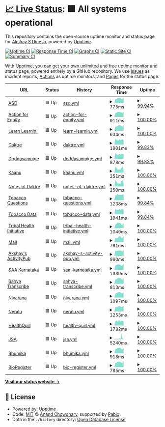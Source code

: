 # [📈 Live Status](https://asdofindia.github.io/services-uptime): <!--live status--> **🟩 All systems operational**

This repository contains the open-source uptime monitor and status page for [Akshay S Dinesh](https://asd.learnlearn.in), powered by [Upptime](https://github.com/upptime/upptime).

[![Uptime CI](https://github.com/asdofindia/services-uptime/workflows/Uptime%20CI/badge.svg)](https://github.com/asdofindia/services-uptime/actions?query=workflow%3A%22Uptime+CI%22)
[![Response Time CI](https://github.com/asdofindia/services-uptime/workflows/Response%20Time%20CI/badge.svg)](https://github.com/asdofindia/services-uptime/actions?query=workflow%3A%22Response+Time+CI%22)
[![Graphs CI](https://github.com/asdofindia/services-uptime/workflows/Graphs%20CI/badge.svg)](https://github.com/asdofindia/services-uptime/actions?query=workflow%3A%22Graphs+CI%22)
[![Static Site CI](https://github.com/asdofindia/services-uptime/workflows/Static%20Site%20CI/badge.svg)](https://github.com/asdofindia/services-uptime/actions?query=workflow%3A%22Static+Site+CI%22)
[![Summary CI](https://github.com/asdofindia/services-uptime/workflows/Summary%20CI/badge.svg)](https://github.com/asdofindia/services-uptime/actions?query=workflow%3A%22Summary+CI%22)

With [Upptime](https://upptime.js.org), you can get your own unlimited and free uptime monitor and status page, powered entirely by a GitHub repository. We use [Issues](https://github.com/asdofindia/services-uptime/issues) as incident reports, [Actions](https://github.com/asdofindia/services-uptime/actions) as uptime monitors, and [Pages](https://asdofindia.github.io/services-uptime) for the status page.

<!--start: status pages-->
<!-- This summary is generated by Upptime (https://github.com/upptime/upptime) -->
<!-- Do not edit this manually, your changes will be overwritten -->
<!-- prettier-ignore -->
| URL | Status | History | Response Time | Uptime |
| --- | ------ | ------- | ------------- | ------ |
| <img alt="" src="https://icons.duckduckgo.com/ip3/asd.learnlearn.in.ico" height="13"> [ASD](https://asd.learnlearn.in) | 🟩 Up | [asd.yml](https://github.com/asdofindia-bot/services-uptime/commits/HEAD/history/asd.yml) | <details><summary><img alt="Response time graph" src="./graphs/asd/response-time-week.png" height="20"> 775ms</summary><br><a href="https://asdofindia-bot.github.io/services-uptime/history/asd"><img alt="Response time 938" src="https://img.shields.io/endpoint?url=https%3A%2F%2Fraw.githubusercontent.com%2Fasdofindia-bot%2Fservices-uptime%2FHEAD%2Fapi%2Fasd%2Fresponse-time.json"></a><br><a href="https://asdofindia-bot.github.io/services-uptime/history/asd"><img alt="24-hour response time 696" src="https://img.shields.io/endpoint?url=https%3A%2F%2Fraw.githubusercontent.com%2Fasdofindia-bot%2Fservices-uptime%2FHEAD%2Fapi%2Fasd%2Fresponse-time-day.json"></a><br><a href="https://asdofindia-bot.github.io/services-uptime/history/asd"><img alt="7-day response time 775" src="https://img.shields.io/endpoint?url=https%3A%2F%2Fraw.githubusercontent.com%2Fasdofindia-bot%2Fservices-uptime%2FHEAD%2Fapi%2Fasd%2Fresponse-time-week.json"></a><br><a href="https://asdofindia-bot.github.io/services-uptime/history/asd"><img alt="30-day response time 783" src="https://img.shields.io/endpoint?url=https%3A%2F%2Fraw.githubusercontent.com%2Fasdofindia-bot%2Fservices-uptime%2FHEAD%2Fapi%2Fasd%2Fresponse-time-month.json"></a><br><a href="https://asdofindia-bot.github.io/services-uptime/history/asd"><img alt="1-year response time 940" src="https://img.shields.io/endpoint?url=https%3A%2F%2Fraw.githubusercontent.com%2Fasdofindia-bot%2Fservices-uptime%2FHEAD%2Fapi%2Fasd%2Fresponse-time-year.json"></a></details> | <details><summary><a href="https://asdofindia-bot.github.io/services-uptime/history/asd">99.94%</a></summary><a href="https://asdofindia-bot.github.io/services-uptime/history/asd"><img alt="All-time uptime 100.00%" src="https://img.shields.io/endpoint?url=https%3A%2F%2Fraw.githubusercontent.com%2Fasdofindia-bot%2Fservices-uptime%2FHEAD%2Fapi%2Fasd%2Fuptime.json"></a><br><a href="https://asdofindia-bot.github.io/services-uptime/history/asd"><img alt="24-hour uptime 100.00%" src="https://img.shields.io/endpoint?url=https%3A%2F%2Fraw.githubusercontent.com%2Fasdofindia-bot%2Fservices-uptime%2FHEAD%2Fapi%2Fasd%2Fuptime-day.json"></a><br><a href="https://asdofindia-bot.github.io/services-uptime/history/asd"><img alt="7-day uptime 99.94%" src="https://img.shields.io/endpoint?url=https%3A%2F%2Fraw.githubusercontent.com%2Fasdofindia-bot%2Fservices-uptime%2FHEAD%2Fapi%2Fasd%2Fuptime-week.json"></a><br><a href="https://asdofindia-bot.github.io/services-uptime/history/asd"><img alt="30-day uptime 99.99%" src="https://img.shields.io/endpoint?url=https%3A%2F%2Fraw.githubusercontent.com%2Fasdofindia-bot%2Fservices-uptime%2FHEAD%2Fapi%2Fasd%2Fuptime-month.json"></a><br><a href="https://asdofindia-bot.github.io/services-uptime/history/asd"><img alt="1-year uptime 100.00%" src="https://img.shields.io/endpoint?url=https%3A%2F%2Fraw.githubusercontent.com%2Fasdofindia-bot%2Fservices-uptime%2FHEAD%2Fapi%2Fasd%2Fuptime-year.json"></a></details>
| <img alt="" src="https://icons.duckduckgo.com/ip3/actionforequity.in.ico" height="13"> [Action for Equity](https://actionforequity.in) | 🟩 Up | [action-for-equity.yml](https://github.com/asdofindia-bot/services-uptime/commits/HEAD/history/action-for-equity.yml) | <details><summary><img alt="Response time graph" src="./graphs/action-for-equity/response-time-week.png" height="20"> 911ms</summary><br><a href="https://asdofindia-bot.github.io/services-uptime/history/action-for-equity"><img alt="Response time 909" src="https://img.shields.io/endpoint?url=https%3A%2F%2Fraw.githubusercontent.com%2Fasdofindia-bot%2Fservices-uptime%2FHEAD%2Fapi%2Faction-for-equity%2Fresponse-time.json"></a><br><a href="https://asdofindia-bot.github.io/services-uptime/history/action-for-equity"><img alt="24-hour response time 799" src="https://img.shields.io/endpoint?url=https%3A%2F%2Fraw.githubusercontent.com%2Fasdofindia-bot%2Fservices-uptime%2FHEAD%2Fapi%2Faction-for-equity%2Fresponse-time-day.json"></a><br><a href="https://asdofindia-bot.github.io/services-uptime/history/action-for-equity"><img alt="7-day response time 911" src="https://img.shields.io/endpoint?url=https%3A%2F%2Fraw.githubusercontent.com%2Fasdofindia-bot%2Fservices-uptime%2FHEAD%2Fapi%2Faction-for-equity%2Fresponse-time-week.json"></a><br><a href="https://asdofindia-bot.github.io/services-uptime/history/action-for-equity"><img alt="30-day response time 909" src="https://img.shields.io/endpoint?url=https%3A%2F%2Fraw.githubusercontent.com%2Fasdofindia-bot%2Fservices-uptime%2FHEAD%2Fapi%2Faction-for-equity%2Fresponse-time-month.json"></a><br><a href="https://asdofindia-bot.github.io/services-uptime/history/action-for-equity"><img alt="1-year response time 909" src="https://img.shields.io/endpoint?url=https%3A%2F%2Fraw.githubusercontent.com%2Fasdofindia-bot%2Fservices-uptime%2FHEAD%2Fapi%2Faction-for-equity%2Fresponse-time-year.json"></a></details> | <details><summary><a href="https://asdofindia-bot.github.io/services-uptime/history/action-for-equity">100.00%</a></summary><a href="https://asdofindia-bot.github.io/services-uptime/history/action-for-equity"><img alt="All-time uptime 100.00%" src="https://img.shields.io/endpoint?url=https%3A%2F%2Fraw.githubusercontent.com%2Fasdofindia-bot%2Fservices-uptime%2FHEAD%2Fapi%2Faction-for-equity%2Fuptime.json"></a><br><a href="https://asdofindia-bot.github.io/services-uptime/history/action-for-equity"><img alt="24-hour uptime 100.00%" src="https://img.shields.io/endpoint?url=https%3A%2F%2Fraw.githubusercontent.com%2Fasdofindia-bot%2Fservices-uptime%2FHEAD%2Fapi%2Faction-for-equity%2Fuptime-day.json"></a><br><a href="https://asdofindia-bot.github.io/services-uptime/history/action-for-equity"><img alt="7-day uptime 100.00%" src="https://img.shields.io/endpoint?url=https%3A%2F%2Fraw.githubusercontent.com%2Fasdofindia-bot%2Fservices-uptime%2FHEAD%2Fapi%2Faction-for-equity%2Fuptime-week.json"></a><br><a href="https://asdofindia-bot.github.io/services-uptime/history/action-for-equity"><img alt="30-day uptime 100.00%" src="https://img.shields.io/endpoint?url=https%3A%2F%2Fraw.githubusercontent.com%2Fasdofindia-bot%2Fservices-uptime%2FHEAD%2Fapi%2Faction-for-equity%2Fuptime-month.json"></a><br><a href="https://asdofindia-bot.github.io/services-uptime/history/action-for-equity"><img alt="1-year uptime 100.00%" src="https://img.shields.io/endpoint?url=https%3A%2F%2Fraw.githubusercontent.com%2Fasdofindia-bot%2Fservices-uptime%2FHEAD%2Fapi%2Faction-for-equity%2Fuptime-year.json"></a></details>
| <img alt="" src="https://icons.duckduckgo.com/ip3/learnlearn.in.ico" height="13"> [Learn Learnin'](https://learnlearn.in) | 🟩 Up | [learn-learnin.yml](https://github.com/asdofindia-bot/services-uptime/commits/HEAD/history/learn-learnin.yml) | <details><summary><img alt="Response time graph" src="./graphs/learn-learnin/response-time-week.png" height="20"> 634ms</summary><br><a href="https://asdofindia-bot.github.io/services-uptime/history/learn-learnin"><img alt="Response time 651" src="https://img.shields.io/endpoint?url=https%3A%2F%2Fraw.githubusercontent.com%2Fasdofindia-bot%2Fservices-uptime%2FHEAD%2Fapi%2Flearn-learnin%2Fresponse-time.json"></a><br><a href="https://asdofindia-bot.github.io/services-uptime/history/learn-learnin"><img alt="24-hour response time 550" src="https://img.shields.io/endpoint?url=https%3A%2F%2Fraw.githubusercontent.com%2Fasdofindia-bot%2Fservices-uptime%2FHEAD%2Fapi%2Flearn-learnin%2Fresponse-time-day.json"></a><br><a href="https://asdofindia-bot.github.io/services-uptime/history/learn-learnin"><img alt="7-day response time 634" src="https://img.shields.io/endpoint?url=https%3A%2F%2Fraw.githubusercontent.com%2Fasdofindia-bot%2Fservices-uptime%2FHEAD%2Fapi%2Flearn-learnin%2Fresponse-time-week.json"></a><br><a href="https://asdofindia-bot.github.io/services-uptime/history/learn-learnin"><img alt="30-day response time 622" src="https://img.shields.io/endpoint?url=https%3A%2F%2Fraw.githubusercontent.com%2Fasdofindia-bot%2Fservices-uptime%2FHEAD%2Fapi%2Flearn-learnin%2Fresponse-time-month.json"></a><br><a href="https://asdofindia-bot.github.io/services-uptime/history/learn-learnin"><img alt="1-year response time 658" src="https://img.shields.io/endpoint?url=https%3A%2F%2Fraw.githubusercontent.com%2Fasdofindia-bot%2Fservices-uptime%2FHEAD%2Fapi%2Flearn-learnin%2Fresponse-time-year.json"></a></details> | <details><summary><a href="https://asdofindia-bot.github.io/services-uptime/history/learn-learnin">100.00%</a></summary><a href="https://asdofindia-bot.github.io/services-uptime/history/learn-learnin"><img alt="All-time uptime 100.00%" src="https://img.shields.io/endpoint?url=https%3A%2F%2Fraw.githubusercontent.com%2Fasdofindia-bot%2Fservices-uptime%2FHEAD%2Fapi%2Flearn-learnin%2Fuptime.json"></a><br><a href="https://asdofindia-bot.github.io/services-uptime/history/learn-learnin"><img alt="24-hour uptime 100.00%" src="https://img.shields.io/endpoint?url=https%3A%2F%2Fraw.githubusercontent.com%2Fasdofindia-bot%2Fservices-uptime%2FHEAD%2Fapi%2Flearn-learnin%2Fuptime-day.json"></a><br><a href="https://asdofindia-bot.github.io/services-uptime/history/learn-learnin"><img alt="7-day uptime 100.00%" src="https://img.shields.io/endpoint?url=https%3A%2F%2Fraw.githubusercontent.com%2Fasdofindia-bot%2Fservices-uptime%2FHEAD%2Fapi%2Flearn-learnin%2Fuptime-week.json"></a><br><a href="https://asdofindia-bot.github.io/services-uptime/history/learn-learnin"><img alt="30-day uptime 100.00%" src="https://img.shields.io/endpoint?url=https%3A%2F%2Fraw.githubusercontent.com%2Fasdofindia-bot%2Fservices-uptime%2FHEAD%2Fapi%2Flearn-learnin%2Fuptime-month.json"></a><br><a href="https://asdofindia-bot.github.io/services-uptime/history/learn-learnin"><img alt="1-year uptime 100.00%" src="https://img.shields.io/endpoint?url=https%3A%2F%2Fraw.githubusercontent.com%2Fasdofindia-bot%2Fservices-uptime%2FHEAD%2Fapi%2Flearn-learnin%2Fuptime-year.json"></a></details>
| <img alt="" src="https://icons.duckduckgo.com/ip3/daktre.com.ico" height="13"> [Daktre](https://daktre.com) | 🟩 Up | [daktre.yml](https://github.com/asdofindia-bot/services-uptime/commits/HEAD/history/daktre.yml) | <details><summary><img alt="Response time graph" src="./graphs/daktre/response-time-week.png" height="20"> 1901ms</summary><br><a href="https://asdofindia-bot.github.io/services-uptime/history/daktre"><img alt="Response time 2043" src="https://img.shields.io/endpoint?url=https%3A%2F%2Fraw.githubusercontent.com%2Fasdofindia-bot%2Fservices-uptime%2FHEAD%2Fapi%2Fdaktre%2Fresponse-time.json"></a><br><a href="https://asdofindia-bot.github.io/services-uptime/history/daktre"><img alt="24-hour response time 2023" src="https://img.shields.io/endpoint?url=https%3A%2F%2Fraw.githubusercontent.com%2Fasdofindia-bot%2Fservices-uptime%2FHEAD%2Fapi%2Fdaktre%2Fresponse-time-day.json"></a><br><a href="https://asdofindia-bot.github.io/services-uptime/history/daktre"><img alt="7-day response time 1901" src="https://img.shields.io/endpoint?url=https%3A%2F%2Fraw.githubusercontent.com%2Fasdofindia-bot%2Fservices-uptime%2FHEAD%2Fapi%2Fdaktre%2Fresponse-time-week.json"></a><br><a href="https://asdofindia-bot.github.io/services-uptime/history/daktre"><img alt="30-day response time 1928" src="https://img.shields.io/endpoint?url=https%3A%2F%2Fraw.githubusercontent.com%2Fasdofindia-bot%2Fservices-uptime%2FHEAD%2Fapi%2Fdaktre%2Fresponse-time-month.json"></a><br><a href="https://asdofindia-bot.github.io/services-uptime/history/daktre"><img alt="1-year response time 1973" src="https://img.shields.io/endpoint?url=https%3A%2F%2Fraw.githubusercontent.com%2Fasdofindia-bot%2Fservices-uptime%2FHEAD%2Fapi%2Fdaktre%2Fresponse-time-year.json"></a></details> | <details><summary><a href="https://asdofindia-bot.github.io/services-uptime/history/daktre">99.83%</a></summary><a href="https://asdofindia-bot.github.io/services-uptime/history/daktre"><img alt="All-time uptime 99.00%" src="https://img.shields.io/endpoint?url=https%3A%2F%2Fraw.githubusercontent.com%2Fasdofindia-bot%2Fservices-uptime%2FHEAD%2Fapi%2Fdaktre%2Fuptime.json"></a><br><a href="https://asdofindia-bot.github.io/services-uptime/history/daktre"><img alt="24-hour uptime 100.00%" src="https://img.shields.io/endpoint?url=https%3A%2F%2Fraw.githubusercontent.com%2Fasdofindia-bot%2Fservices-uptime%2FHEAD%2Fapi%2Fdaktre%2Fuptime-day.json"></a><br><a href="https://asdofindia-bot.github.io/services-uptime/history/daktre"><img alt="7-day uptime 99.83%" src="https://img.shields.io/endpoint?url=https%3A%2F%2Fraw.githubusercontent.com%2Fasdofindia-bot%2Fservices-uptime%2FHEAD%2Fapi%2Fdaktre%2Fuptime-week.json"></a><br><a href="https://asdofindia-bot.github.io/services-uptime/history/daktre"><img alt="30-day uptime 99.96%" src="https://img.shields.io/endpoint?url=https%3A%2F%2Fraw.githubusercontent.com%2Fasdofindia-bot%2Fservices-uptime%2FHEAD%2Fapi%2Fdaktre%2Fuptime-month.json"></a><br><a href="https://asdofindia-bot.github.io/services-uptime/history/daktre"><img alt="1-year uptime 98.46%" src="https://img.shields.io/endpoint?url=https%3A%2F%2Fraw.githubusercontent.com%2Fasdofindia-bot%2Fservices-uptime%2FHEAD%2Fapi%2Fdaktre%2Fuptime-year.json"></a></details>
| <img alt="" src="https://icons.duckduckgo.com/ip3/doddasampige.daktre.com.ico" height="13"> [Doddasampige](https://doddasampige.daktre.com) | 🟩 Up | [doddasampige.yml](https://github.com/asdofindia-bot/services-uptime/commits/HEAD/history/doddasampige.yml) | <details><summary><img alt="Response time graph" src="./graphs/doddasampige/response-time-week.png" height="20"> 878ms</summary><br><a href="https://asdofindia-bot.github.io/services-uptime/history/doddasampige"><img alt="Response time 953" src="https://img.shields.io/endpoint?url=https%3A%2F%2Fraw.githubusercontent.com%2Fasdofindia-bot%2Fservices-uptime%2FHEAD%2Fapi%2Fdoddasampige%2Fresponse-time.json"></a><br><a href="https://asdofindia-bot.github.io/services-uptime/history/doddasampige"><img alt="24-hour response time 953" src="https://img.shields.io/endpoint?url=https%3A%2F%2Fraw.githubusercontent.com%2Fasdofindia-bot%2Fservices-uptime%2FHEAD%2Fapi%2Fdoddasampige%2Fresponse-time-day.json"></a><br><a href="https://asdofindia-bot.github.io/services-uptime/history/doddasampige"><img alt="7-day response time 878" src="https://img.shields.io/endpoint?url=https%3A%2F%2Fraw.githubusercontent.com%2Fasdofindia-bot%2Fservices-uptime%2FHEAD%2Fapi%2Fdoddasampige%2Fresponse-time-week.json"></a><br><a href="https://asdofindia-bot.github.io/services-uptime/history/doddasampige"><img alt="30-day response time 897" src="https://img.shields.io/endpoint?url=https%3A%2F%2Fraw.githubusercontent.com%2Fasdofindia-bot%2Fservices-uptime%2FHEAD%2Fapi%2Fdoddasampige%2Fresponse-time-month.json"></a><br><a href="https://asdofindia-bot.github.io/services-uptime/history/doddasampige"><img alt="1-year response time 959" src="https://img.shields.io/endpoint?url=https%3A%2F%2Fraw.githubusercontent.com%2Fasdofindia-bot%2Fservices-uptime%2FHEAD%2Fapi%2Fdoddasampige%2Fresponse-time-year.json"></a></details> | <details><summary><a href="https://asdofindia-bot.github.io/services-uptime/history/doddasampige">99.83%</a></summary><a href="https://asdofindia-bot.github.io/services-uptime/history/doddasampige"><img alt="All-time uptime 99.09%" src="https://img.shields.io/endpoint?url=https%3A%2F%2Fraw.githubusercontent.com%2Fasdofindia-bot%2Fservices-uptime%2FHEAD%2Fapi%2Fdoddasampige%2Fuptime.json"></a><br><a href="https://asdofindia-bot.github.io/services-uptime/history/doddasampige"><img alt="24-hour uptime 100.00%" src="https://img.shields.io/endpoint?url=https%3A%2F%2Fraw.githubusercontent.com%2Fasdofindia-bot%2Fservices-uptime%2FHEAD%2Fapi%2Fdoddasampige%2Fuptime-day.json"></a><br><a href="https://asdofindia-bot.github.io/services-uptime/history/doddasampige"><img alt="7-day uptime 99.83%" src="https://img.shields.io/endpoint?url=https%3A%2F%2Fraw.githubusercontent.com%2Fasdofindia-bot%2Fservices-uptime%2FHEAD%2Fapi%2Fdoddasampige%2Fuptime-week.json"></a><br><a href="https://asdofindia-bot.github.io/services-uptime/history/doddasampige"><img alt="30-day uptime 99.96%" src="https://img.shields.io/endpoint?url=https%3A%2F%2Fraw.githubusercontent.com%2Fasdofindia-bot%2Fservices-uptime%2FHEAD%2Fapi%2Fdoddasampige%2Fuptime-month.json"></a><br><a href="https://asdofindia-bot.github.io/services-uptime/history/doddasampige"><img alt="1-year uptime 98.58%" src="https://img.shields.io/endpoint?url=https%3A%2F%2Fraw.githubusercontent.com%2Fasdofindia-bot%2Fservices-uptime%2FHEAD%2Fapi%2Fdoddasampige%2Fuptime-year.json"></a></details>
| <img alt="" src="https://icons.duckduckgo.com/ip3/kaanu.daktre.com.ico" height="13"> [Kaanu](https://kaanu.daktre.com) | 🟩 Up | [kaanu.yml](https://github.com/asdofindia-bot/services-uptime/commits/HEAD/history/kaanu.yml) | <details><summary><img alt="Response time graph" src="./graphs/kaanu/response-time-week.png" height="20"> 251ms</summary><br><a href="https://asdofindia-bot.github.io/services-uptime/history/kaanu"><img alt="Response time 1263" src="https://img.shields.io/endpoint?url=https%3A%2F%2Fraw.githubusercontent.com%2Fasdofindia-bot%2Fservices-uptime%2FHEAD%2Fapi%2Fkaanu%2Fresponse-time.json"></a><br><a href="https://asdofindia-bot.github.io/services-uptime/history/kaanu"><img alt="24-hour response time 430" src="https://img.shields.io/endpoint?url=https%3A%2F%2Fraw.githubusercontent.com%2Fasdofindia-bot%2Fservices-uptime%2FHEAD%2Fapi%2Fkaanu%2Fresponse-time-day.json"></a><br><a href="https://asdofindia-bot.github.io/services-uptime/history/kaanu"><img alt="7-day response time 251" src="https://img.shields.io/endpoint?url=https%3A%2F%2Fraw.githubusercontent.com%2Fasdofindia-bot%2Fservices-uptime%2FHEAD%2Fapi%2Fkaanu%2Fresponse-time-week.json"></a><br><a href="https://asdofindia-bot.github.io/services-uptime/history/kaanu"><img alt="30-day response time 300" src="https://img.shields.io/endpoint?url=https%3A%2F%2Fraw.githubusercontent.com%2Fasdofindia-bot%2Fservices-uptime%2FHEAD%2Fapi%2Fkaanu%2Fresponse-time-month.json"></a><br><a href="https://asdofindia-bot.github.io/services-uptime/history/kaanu"><img alt="1-year response time 1051" src="https://img.shields.io/endpoint?url=https%3A%2F%2Fraw.githubusercontent.com%2Fasdofindia-bot%2Fservices-uptime%2FHEAD%2Fapi%2Fkaanu%2Fresponse-time-year.json"></a></details> | <details><summary><a href="https://asdofindia-bot.github.io/services-uptime/history/kaanu">100.00%</a></summary><a href="https://asdofindia-bot.github.io/services-uptime/history/kaanu"><img alt="All-time uptime 96.17%" src="https://img.shields.io/endpoint?url=https%3A%2F%2Fraw.githubusercontent.com%2Fasdofindia-bot%2Fservices-uptime%2FHEAD%2Fapi%2Fkaanu%2Fuptime.json"></a><br><a href="https://asdofindia-bot.github.io/services-uptime/history/kaanu"><img alt="24-hour uptime 100.00%" src="https://img.shields.io/endpoint?url=https%3A%2F%2Fraw.githubusercontent.com%2Fasdofindia-bot%2Fservices-uptime%2FHEAD%2Fapi%2Fkaanu%2Fuptime-day.json"></a><br><a href="https://asdofindia-bot.github.io/services-uptime/history/kaanu"><img alt="7-day uptime 100.00%" src="https://img.shields.io/endpoint?url=https%3A%2F%2Fraw.githubusercontent.com%2Fasdofindia-bot%2Fservices-uptime%2FHEAD%2Fapi%2Fkaanu%2Fuptime-week.json"></a><br><a href="https://asdofindia-bot.github.io/services-uptime/history/kaanu"><img alt="30-day uptime 100.00%" src="https://img.shields.io/endpoint?url=https%3A%2F%2Fraw.githubusercontent.com%2Fasdofindia-bot%2Fservices-uptime%2FHEAD%2Fapi%2Fkaanu%2Fuptime-month.json"></a><br><a href="https://asdofindia-bot.github.io/services-uptime/history/kaanu"><img alt="1-year uptime 94.00%" src="https://img.shields.io/endpoint?url=https%3A%2F%2Fraw.githubusercontent.com%2Fasdofindia-bot%2Fservices-uptime%2FHEAD%2Fapi%2Fkaanu%2Fuptime-year.json"></a></details>
| <img alt="" src="https://icons.duckduckgo.com/ip3/notes.daktre.com.ico" height="13"> [Notes of Daktre](https://notes.daktre.com) | 🟩 Up | [notes-of-daktre.yml](https://github.com/asdofindia-bot/services-uptime/commits/HEAD/history/notes-of-daktre.yml) | <details><summary><img alt="Response time graph" src="./graphs/notes-of-daktre/response-time-week.png" height="20"> 250ms</summary><br><a href="https://asdofindia-bot.github.io/services-uptime/history/notes-of-daktre"><img alt="Response time 320" src="https://img.shields.io/endpoint?url=https%3A%2F%2Fraw.githubusercontent.com%2Fasdofindia-bot%2Fservices-uptime%2FHEAD%2Fapi%2Fnotes-of-daktre%2Fresponse-time.json"></a><br><a href="https://asdofindia-bot.github.io/services-uptime/history/notes-of-daktre"><img alt="24-hour response time 353" src="https://img.shields.io/endpoint?url=https%3A%2F%2Fraw.githubusercontent.com%2Fasdofindia-bot%2Fservices-uptime%2FHEAD%2Fapi%2Fnotes-of-daktre%2Fresponse-time-day.json"></a><br><a href="https://asdofindia-bot.github.io/services-uptime/history/notes-of-daktre"><img alt="7-day response time 250" src="https://img.shields.io/endpoint?url=https%3A%2F%2Fraw.githubusercontent.com%2Fasdofindia-bot%2Fservices-uptime%2FHEAD%2Fapi%2Fnotes-of-daktre%2Fresponse-time-week.json"></a><br><a href="https://asdofindia-bot.github.io/services-uptime/history/notes-of-daktre"><img alt="30-day response time 301" src="https://img.shields.io/endpoint?url=https%3A%2F%2Fraw.githubusercontent.com%2Fasdofindia-bot%2Fservices-uptime%2FHEAD%2Fapi%2Fnotes-of-daktre%2Fresponse-time-month.json"></a><br><a href="https://asdofindia-bot.github.io/services-uptime/history/notes-of-daktre"><img alt="1-year response time 320" src="https://img.shields.io/endpoint?url=https%3A%2F%2Fraw.githubusercontent.com%2Fasdofindia-bot%2Fservices-uptime%2FHEAD%2Fapi%2Fnotes-of-daktre%2Fresponse-time-year.json"></a></details> | <details><summary><a href="https://asdofindia-bot.github.io/services-uptime/history/notes-of-daktre">100.00%</a></summary><a href="https://asdofindia-bot.github.io/services-uptime/history/notes-of-daktre"><img alt="All-time uptime 99.99%" src="https://img.shields.io/endpoint?url=https%3A%2F%2Fraw.githubusercontent.com%2Fasdofindia-bot%2Fservices-uptime%2FHEAD%2Fapi%2Fnotes-of-daktre%2Fuptime.json"></a><br><a href="https://asdofindia-bot.github.io/services-uptime/history/notes-of-daktre"><img alt="24-hour uptime 100.00%" src="https://img.shields.io/endpoint?url=https%3A%2F%2Fraw.githubusercontent.com%2Fasdofindia-bot%2Fservices-uptime%2FHEAD%2Fapi%2Fnotes-of-daktre%2Fuptime-day.json"></a><br><a href="https://asdofindia-bot.github.io/services-uptime/history/notes-of-daktre"><img alt="7-day uptime 100.00%" src="https://img.shields.io/endpoint?url=https%3A%2F%2Fraw.githubusercontent.com%2Fasdofindia-bot%2Fservices-uptime%2FHEAD%2Fapi%2Fnotes-of-daktre%2Fuptime-week.json"></a><br><a href="https://asdofindia-bot.github.io/services-uptime/history/notes-of-daktre"><img alt="30-day uptime 100.00%" src="https://img.shields.io/endpoint?url=https%3A%2F%2Fraw.githubusercontent.com%2Fasdofindia-bot%2Fservices-uptime%2FHEAD%2Fapi%2Fnotes-of-daktre%2Fuptime-month.json"></a><br><a href="https://asdofindia-bot.github.io/services-uptime/history/notes-of-daktre"><img alt="1-year uptime 99.99%" src="https://img.shields.io/endpoint?url=https%3A%2F%2Fraw.githubusercontent.com%2Fasdofindia-bot%2Fservices-uptime%2FHEAD%2Fapi%2Fnotes-of-daktre%2Fuptime-year.json"></a></details>
| <img alt="" src="https://icons.duckduckgo.com/ip3/tobaccoquestions.iphindia.org.ico" height="13"> [Tobacco Questions](https://tobaccoquestions.iphindia.org/api/dimensionValues/ministry) | 🟩 Up | [tobacco-questions.yml](https://github.com/asdofindia-bot/services-uptime/commits/HEAD/history/tobacco-questions.yml) | <details><summary><img alt="Response time graph" src="./graphs/tobacco-questions/response-time-week.png" height="20"> 1238ms</summary><br><a href="https://asdofindia-bot.github.io/services-uptime/history/tobacco-questions"><img alt="Response time 1375" src="https://img.shields.io/endpoint?url=https%3A%2F%2Fraw.githubusercontent.com%2Fasdofindia-bot%2Fservices-uptime%2FHEAD%2Fapi%2Ftobacco-questions%2Fresponse-time.json"></a><br><a href="https://asdofindia-bot.github.io/services-uptime/history/tobacco-questions"><img alt="24-hour response time 1226" src="https://img.shields.io/endpoint?url=https%3A%2F%2Fraw.githubusercontent.com%2Fasdofindia-bot%2Fservices-uptime%2FHEAD%2Fapi%2Ftobacco-questions%2Fresponse-time-day.json"></a><br><a href="https://asdofindia-bot.github.io/services-uptime/history/tobacco-questions"><img alt="7-day response time 1238" src="https://img.shields.io/endpoint?url=https%3A%2F%2Fraw.githubusercontent.com%2Fasdofindia-bot%2Fservices-uptime%2FHEAD%2Fapi%2Ftobacco-questions%2Fresponse-time-week.json"></a><br><a href="https://asdofindia-bot.github.io/services-uptime/history/tobacco-questions"><img alt="30-day response time 1226" src="https://img.shields.io/endpoint?url=https%3A%2F%2Fraw.githubusercontent.com%2Fasdofindia-bot%2Fservices-uptime%2FHEAD%2Fapi%2Ftobacco-questions%2Fresponse-time-month.json"></a><br><a href="https://asdofindia-bot.github.io/services-uptime/history/tobacco-questions"><img alt="1-year response time 1361" src="https://img.shields.io/endpoint?url=https%3A%2F%2Fraw.githubusercontent.com%2Fasdofindia-bot%2Fservices-uptime%2FHEAD%2Fapi%2Ftobacco-questions%2Fresponse-time-year.json"></a></details> | <details><summary><a href="https://asdofindia-bot.github.io/services-uptime/history/tobacco-questions">99.84%</a></summary><a href="https://asdofindia-bot.github.io/services-uptime/history/tobacco-questions"><img alt="All-time uptime 97.87%" src="https://img.shields.io/endpoint?url=https%3A%2F%2Fraw.githubusercontent.com%2Fasdofindia-bot%2Fservices-uptime%2FHEAD%2Fapi%2Ftobacco-questions%2Fuptime.json"></a><br><a href="https://asdofindia-bot.github.io/services-uptime/history/tobacco-questions"><img alt="24-hour uptime 100.00%" src="https://img.shields.io/endpoint?url=https%3A%2F%2Fraw.githubusercontent.com%2Fasdofindia-bot%2Fservices-uptime%2FHEAD%2Fapi%2Ftobacco-questions%2Fuptime-day.json"></a><br><a href="https://asdofindia-bot.github.io/services-uptime/history/tobacco-questions"><img alt="7-day uptime 99.84%" src="https://img.shields.io/endpoint?url=https%3A%2F%2Fraw.githubusercontent.com%2Fasdofindia-bot%2Fservices-uptime%2FHEAD%2Fapi%2Ftobacco-questions%2Fuptime-week.json"></a><br><a href="https://asdofindia-bot.github.io/services-uptime/history/tobacco-questions"><img alt="30-day uptime 99.96%" src="https://img.shields.io/endpoint?url=https%3A%2F%2Fraw.githubusercontent.com%2Fasdofindia-bot%2Fservices-uptime%2FHEAD%2Fapi%2Ftobacco-questions%2Fuptime-month.json"></a><br><a href="https://asdofindia-bot.github.io/services-uptime/history/tobacco-questions"><img alt="1-year uptime 98.20%" src="https://img.shields.io/endpoint?url=https%3A%2F%2Fraw.githubusercontent.com%2Fasdofindia-bot%2Fservices-uptime%2FHEAD%2Fapi%2Ftobacco-questions%2Fuptime-year.json"></a></details>
| <img alt="" src="https://icons.duckduckgo.com/ip3/tobaccodata.iphindia.org.ico" height="13"> [Tobacco Data](https://tobaccodata.iphindia.org) | 🟩 Up | [tobacco-data.yml](https://github.com/asdofindia-bot/services-uptime/commits/HEAD/history/tobacco-data.yml) | <details><summary><img alt="Response time graph" src="./graphs/tobacco-data/response-time-week.png" height="20"> 1941ms</summary><br><a href="https://asdofindia-bot.github.io/services-uptime/history/tobacco-data"><img alt="Response time 1953" src="https://img.shields.io/endpoint?url=https%3A%2F%2Fraw.githubusercontent.com%2Fasdofindia-bot%2Fservices-uptime%2FHEAD%2Fapi%2Ftobacco-data%2Fresponse-time.json"></a><br><a href="https://asdofindia-bot.github.io/services-uptime/history/tobacco-data"><img alt="24-hour response time 2141" src="https://img.shields.io/endpoint?url=https%3A%2F%2Fraw.githubusercontent.com%2Fasdofindia-bot%2Fservices-uptime%2FHEAD%2Fapi%2Ftobacco-data%2Fresponse-time-day.json"></a><br><a href="https://asdofindia-bot.github.io/services-uptime/history/tobacco-data"><img alt="7-day response time 1941" src="https://img.shields.io/endpoint?url=https%3A%2F%2Fraw.githubusercontent.com%2Fasdofindia-bot%2Fservices-uptime%2FHEAD%2Fapi%2Ftobacco-data%2Fresponse-time-week.json"></a><br><a href="https://asdofindia-bot.github.io/services-uptime/history/tobacco-data"><img alt="30-day response time 1897" src="https://img.shields.io/endpoint?url=https%3A%2F%2Fraw.githubusercontent.com%2Fasdofindia-bot%2Fservices-uptime%2FHEAD%2Fapi%2Ftobacco-data%2Fresponse-time-month.json"></a><br><a href="https://asdofindia-bot.github.io/services-uptime/history/tobacco-data"><img alt="1-year response time 1962" src="https://img.shields.io/endpoint?url=https%3A%2F%2Fraw.githubusercontent.com%2Fasdofindia-bot%2Fservices-uptime%2FHEAD%2Fapi%2Ftobacco-data%2Fresponse-time-year.json"></a></details> | <details><summary><a href="https://asdofindia-bot.github.io/services-uptime/history/tobacco-data">99.84%</a></summary><a href="https://asdofindia-bot.github.io/services-uptime/history/tobacco-data"><img alt="All-time uptime 98.96%" src="https://img.shields.io/endpoint?url=https%3A%2F%2Fraw.githubusercontent.com%2Fasdofindia-bot%2Fservices-uptime%2FHEAD%2Fapi%2Ftobacco-data%2Fuptime.json"></a><br><a href="https://asdofindia-bot.github.io/services-uptime/history/tobacco-data"><img alt="24-hour uptime 100.00%" src="https://img.shields.io/endpoint?url=https%3A%2F%2Fraw.githubusercontent.com%2Fasdofindia-bot%2Fservices-uptime%2FHEAD%2Fapi%2Ftobacco-data%2Fuptime-day.json"></a><br><a href="https://asdofindia-bot.github.io/services-uptime/history/tobacco-data"><img alt="7-day uptime 99.84%" src="https://img.shields.io/endpoint?url=https%3A%2F%2Fraw.githubusercontent.com%2Fasdofindia-bot%2Fservices-uptime%2FHEAD%2Fapi%2Ftobacco-data%2Fuptime-week.json"></a><br><a href="https://asdofindia-bot.github.io/services-uptime/history/tobacco-data"><img alt="30-day uptime 99.96%" src="https://img.shields.io/endpoint?url=https%3A%2F%2Fraw.githubusercontent.com%2Fasdofindia-bot%2Fservices-uptime%2FHEAD%2Fapi%2Ftobacco-data%2Fuptime-month.json"></a><br><a href="https://asdofindia-bot.github.io/services-uptime/history/tobacco-data"><img alt="1-year uptime 98.76%" src="https://img.shields.io/endpoint?url=https%3A%2F%2Fraw.githubusercontent.com%2Fasdofindia-bot%2Fservices-uptime%2FHEAD%2Fapi%2Ftobacco-data%2Fuptime-year.json"></a></details>
| <img alt="" src="https://icons.duckduckgo.com/ip3/tribalhealth.org.ico" height="13"> [Tribal Health Initiative](https://tribalhealth.org) | 🟩 Up | [tribal-health-initiative.yml](https://github.com/asdofindia-bot/services-uptime/commits/HEAD/history/tribal-health-initiative.yml) | <details><summary><img alt="Response time graph" src="./graphs/tribal-health-initiative/response-time-week.png" height="20"> 1049ms</summary><br><a href="https://asdofindia-bot.github.io/services-uptime/history/tribal-health-initiative"><img alt="Response time 983" src="https://img.shields.io/endpoint?url=https%3A%2F%2Fraw.githubusercontent.com%2Fasdofindia-bot%2Fservices-uptime%2FHEAD%2Fapi%2Ftribal-health-initiative%2Fresponse-time.json"></a><br><a href="https://asdofindia-bot.github.io/services-uptime/history/tribal-health-initiative"><img alt="24-hour response time 931" src="https://img.shields.io/endpoint?url=https%3A%2F%2Fraw.githubusercontent.com%2Fasdofindia-bot%2Fservices-uptime%2FHEAD%2Fapi%2Ftribal-health-initiative%2Fresponse-time-day.json"></a><br><a href="https://asdofindia-bot.github.io/services-uptime/history/tribal-health-initiative"><img alt="7-day response time 1049" src="https://img.shields.io/endpoint?url=https%3A%2F%2Fraw.githubusercontent.com%2Fasdofindia-bot%2Fservices-uptime%2FHEAD%2Fapi%2Ftribal-health-initiative%2Fresponse-time-week.json"></a><br><a href="https://asdofindia-bot.github.io/services-uptime/history/tribal-health-initiative"><img alt="30-day response time 1056" src="https://img.shields.io/endpoint?url=https%3A%2F%2Fraw.githubusercontent.com%2Fasdofindia-bot%2Fservices-uptime%2FHEAD%2Fapi%2Ftribal-health-initiative%2Fresponse-time-month.json"></a><br><a href="https://asdofindia-bot.github.io/services-uptime/history/tribal-health-initiative"><img alt="1-year response time 1073" src="https://img.shields.io/endpoint?url=https%3A%2F%2Fraw.githubusercontent.com%2Fasdofindia-bot%2Fservices-uptime%2FHEAD%2Fapi%2Ftribal-health-initiative%2Fresponse-time-year.json"></a></details> | <details><summary><a href="https://asdofindia-bot.github.io/services-uptime/history/tribal-health-initiative">100.00%</a></summary><a href="https://asdofindia-bot.github.io/services-uptime/history/tribal-health-initiative"><img alt="All-time uptime 99.98%" src="https://img.shields.io/endpoint?url=https%3A%2F%2Fraw.githubusercontent.com%2Fasdofindia-bot%2Fservices-uptime%2FHEAD%2Fapi%2Ftribal-health-initiative%2Fuptime.json"></a><br><a href="https://asdofindia-bot.github.io/services-uptime/history/tribal-health-initiative"><img alt="24-hour uptime 100.00%" src="https://img.shields.io/endpoint?url=https%3A%2F%2Fraw.githubusercontent.com%2Fasdofindia-bot%2Fservices-uptime%2FHEAD%2Fapi%2Ftribal-health-initiative%2Fuptime-day.json"></a><br><a href="https://asdofindia-bot.github.io/services-uptime/history/tribal-health-initiative"><img alt="7-day uptime 100.00%" src="https://img.shields.io/endpoint?url=https%3A%2F%2Fraw.githubusercontent.com%2Fasdofindia-bot%2Fservices-uptime%2FHEAD%2Fapi%2Ftribal-health-initiative%2Fuptime-week.json"></a><br><a href="https://asdofindia-bot.github.io/services-uptime/history/tribal-health-initiative"><img alt="30-day uptime 100.00%" src="https://img.shields.io/endpoint?url=https%3A%2F%2Fraw.githubusercontent.com%2Fasdofindia-bot%2Fservices-uptime%2FHEAD%2Fapi%2Ftribal-health-initiative%2Fuptime-month.json"></a><br><a href="https://asdofindia-bot.github.io/services-uptime/history/tribal-health-initiative"><img alt="1-year uptime 99.99%" src="https://img.shields.io/endpoint?url=https%3A%2F%2Fraw.githubusercontent.com%2Fasdofindia-bot%2Fservices-uptime%2FHEAD%2Fapi%2Ftribal-health-initiative%2Fuptime-year.json"></a></details>
| <img alt="" src="https://icons.duckduckgo.com/ip3/mail.free.gen.in.ico" height="13"> [Mail](https://mail.free.gen.in/sso/login?url=/webmail/?homepage) | 🟩 Up | [mail.yml](https://github.com/asdofindia-bot/services-uptime/commits/HEAD/history/mail.yml) | <details><summary><img alt="Response time graph" src="./graphs/mail/response-time-week.png" height="20"> 761ms</summary><br><a href="https://asdofindia-bot.github.io/services-uptime/history/mail"><img alt="Response time 798" src="https://img.shields.io/endpoint?url=https%3A%2F%2Fraw.githubusercontent.com%2Fasdofindia-bot%2Fservices-uptime%2FHEAD%2Fapi%2Fmail%2Fresponse-time.json"></a><br><a href="https://asdofindia-bot.github.io/services-uptime/history/mail"><img alt="24-hour response time 700" src="https://img.shields.io/endpoint?url=https%3A%2F%2Fraw.githubusercontent.com%2Fasdofindia-bot%2Fservices-uptime%2FHEAD%2Fapi%2Fmail%2Fresponse-time-day.json"></a><br><a href="https://asdofindia-bot.github.io/services-uptime/history/mail"><img alt="7-day response time 761" src="https://img.shields.io/endpoint?url=https%3A%2F%2Fraw.githubusercontent.com%2Fasdofindia-bot%2Fservices-uptime%2FHEAD%2Fapi%2Fmail%2Fresponse-time-week.json"></a><br><a href="https://asdofindia-bot.github.io/services-uptime/history/mail"><img alt="30-day response time 721" src="https://img.shields.io/endpoint?url=https%3A%2F%2Fraw.githubusercontent.com%2Fasdofindia-bot%2Fservices-uptime%2FHEAD%2Fapi%2Fmail%2Fresponse-time-month.json"></a><br><a href="https://asdofindia-bot.github.io/services-uptime/history/mail"><img alt="1-year response time 775" src="https://img.shields.io/endpoint?url=https%3A%2F%2Fraw.githubusercontent.com%2Fasdofindia-bot%2Fservices-uptime%2FHEAD%2Fapi%2Fmail%2Fresponse-time-year.json"></a></details> | <details><summary><a href="https://asdofindia-bot.github.io/services-uptime/history/mail">100.00%</a></summary><a href="https://asdofindia-bot.github.io/services-uptime/history/mail"><img alt="All-time uptime 99.99%" src="https://img.shields.io/endpoint?url=https%3A%2F%2Fraw.githubusercontent.com%2Fasdofindia-bot%2Fservices-uptime%2FHEAD%2Fapi%2Fmail%2Fuptime.json"></a><br><a href="https://asdofindia-bot.github.io/services-uptime/history/mail"><img alt="24-hour uptime 100.00%" src="https://img.shields.io/endpoint?url=https%3A%2F%2Fraw.githubusercontent.com%2Fasdofindia-bot%2Fservices-uptime%2FHEAD%2Fapi%2Fmail%2Fuptime-day.json"></a><br><a href="https://asdofindia-bot.github.io/services-uptime/history/mail"><img alt="7-day uptime 100.00%" src="https://img.shields.io/endpoint?url=https%3A%2F%2Fraw.githubusercontent.com%2Fasdofindia-bot%2Fservices-uptime%2FHEAD%2Fapi%2Fmail%2Fuptime-week.json"></a><br><a href="https://asdofindia-bot.github.io/services-uptime/history/mail"><img alt="30-day uptime 100.00%" src="https://img.shields.io/endpoint?url=https%3A%2F%2Fraw.githubusercontent.com%2Fasdofindia-bot%2Fservices-uptime%2FHEAD%2Fapi%2Fmail%2Fuptime-month.json"></a><br><a href="https://asdofindia-bot.github.io/services-uptime/history/mail"><img alt="1-year uptime 99.99%" src="https://img.shields.io/endpoint?url=https%3A%2F%2Fraw.githubusercontent.com%2Fasdofindia-bot%2Fservices-uptime%2FHEAD%2Fapi%2Fmail%2Fuptime-year.json"></a></details>
| <img alt="" src="https://icons.duckduckgo.com/ip3/social.learnlearn.in.ico" height="13"> [Akshay's ActivityPub](https://social.learnlearn.in) | 🟩 Up | [akshay-s-activity-pub.yml](https://github.com/asdofindia-bot/services-uptime/commits/HEAD/history/akshay-s-activity-pub.yml) | <details><summary><img alt="Response time graph" src="./graphs/akshay-s-activity-pub/response-time-week.png" height="20"> 960ms</summary><br><a href="https://asdofindia-bot.github.io/services-uptime/history/akshay-s-activity-pub"><img alt="Response time 942" src="https://img.shields.io/endpoint?url=https%3A%2F%2Fraw.githubusercontent.com%2Fasdofindia-bot%2Fservices-uptime%2FHEAD%2Fapi%2Fakshay-s-activity-pub%2Fresponse-time.json"></a><br><a href="https://asdofindia-bot.github.io/services-uptime/history/akshay-s-activity-pub"><img alt="24-hour response time 785" src="https://img.shields.io/endpoint?url=https%3A%2F%2Fraw.githubusercontent.com%2Fasdofindia-bot%2Fservices-uptime%2FHEAD%2Fapi%2Fakshay-s-activity-pub%2Fresponse-time-day.json"></a><br><a href="https://asdofindia-bot.github.io/services-uptime/history/akshay-s-activity-pub"><img alt="7-day response time 960" src="https://img.shields.io/endpoint?url=https%3A%2F%2Fraw.githubusercontent.com%2Fasdofindia-bot%2Fservices-uptime%2FHEAD%2Fapi%2Fakshay-s-activity-pub%2Fresponse-time-week.json"></a><br><a href="https://asdofindia-bot.github.io/services-uptime/history/akshay-s-activity-pub"><img alt="30-day response time 939" src="https://img.shields.io/endpoint?url=https%3A%2F%2Fraw.githubusercontent.com%2Fasdofindia-bot%2Fservices-uptime%2FHEAD%2Fapi%2Fakshay-s-activity-pub%2Fresponse-time-month.json"></a><br><a href="https://asdofindia-bot.github.io/services-uptime/history/akshay-s-activity-pub"><img alt="1-year response time 955" src="https://img.shields.io/endpoint?url=https%3A%2F%2Fraw.githubusercontent.com%2Fasdofindia-bot%2Fservices-uptime%2FHEAD%2Fapi%2Fakshay-s-activity-pub%2Fresponse-time-year.json"></a></details> | <details><summary><a href="https://asdofindia-bot.github.io/services-uptime/history/akshay-s-activity-pub">100.00%</a></summary><a href="https://asdofindia-bot.github.io/services-uptime/history/akshay-s-activity-pub"><img alt="All-time uptime 99.95%" src="https://img.shields.io/endpoint?url=https%3A%2F%2Fraw.githubusercontent.com%2Fasdofindia-bot%2Fservices-uptime%2FHEAD%2Fapi%2Fakshay-s-activity-pub%2Fuptime.json"></a><br><a href="https://asdofindia-bot.github.io/services-uptime/history/akshay-s-activity-pub"><img alt="24-hour uptime 100.00%" src="https://img.shields.io/endpoint?url=https%3A%2F%2Fraw.githubusercontent.com%2Fasdofindia-bot%2Fservices-uptime%2FHEAD%2Fapi%2Fakshay-s-activity-pub%2Fuptime-day.json"></a><br><a href="https://asdofindia-bot.github.io/services-uptime/history/akshay-s-activity-pub"><img alt="7-day uptime 100.00%" src="https://img.shields.io/endpoint?url=https%3A%2F%2Fraw.githubusercontent.com%2Fasdofindia-bot%2Fservices-uptime%2FHEAD%2Fapi%2Fakshay-s-activity-pub%2Fuptime-week.json"></a><br><a href="https://asdofindia-bot.github.io/services-uptime/history/akshay-s-activity-pub"><img alt="30-day uptime 100.00%" src="https://img.shields.io/endpoint?url=https%3A%2F%2Fraw.githubusercontent.com%2Fasdofindia-bot%2Fservices-uptime%2FHEAD%2Fapi%2Fakshay-s-activity-pub%2Fuptime-month.json"></a><br><a href="https://asdofindia-bot.github.io/services-uptime/history/akshay-s-activity-pub"><img alt="1-year uptime 99.99%" src="https://img.shields.io/endpoint?url=https%3A%2F%2Fraw.githubusercontent.com%2Fasdofindia-bot%2Fservices-uptime%2FHEAD%2Fapi%2Fakshay-s-activity-pub%2Fuptime-year.json"></a></details>
| <img alt="" src="https://icons.duckduckgo.com/ip3/saakarnataka.org.ico" height="13"> [SAA Karnataka](https://saakarnataka.org) | 🟩 Up | [saa-karnataka.yml](https://github.com/asdofindia-bot/services-uptime/commits/HEAD/history/saa-karnataka.yml) | <details><summary><img alt="Response time graph" src="./graphs/saa-karnataka/response-time-week.png" height="20"> 1330ms</summary><br><a href="https://asdofindia-bot.github.io/services-uptime/history/saa-karnataka"><img alt="Response time 1140" src="https://img.shields.io/endpoint?url=https%3A%2F%2Fraw.githubusercontent.com%2Fasdofindia-bot%2Fservices-uptime%2FHEAD%2Fapi%2Fsaa-karnataka%2Fresponse-time.json"></a><br><a href="https://asdofindia-bot.github.io/services-uptime/history/saa-karnataka"><img alt="24-hour response time 1267" src="https://img.shields.io/endpoint?url=https%3A%2F%2Fraw.githubusercontent.com%2Fasdofindia-bot%2Fservices-uptime%2FHEAD%2Fapi%2Fsaa-karnataka%2Fresponse-time-day.json"></a><br><a href="https://asdofindia-bot.github.io/services-uptime/history/saa-karnataka"><img alt="7-day response time 1330" src="https://img.shields.io/endpoint?url=https%3A%2F%2Fraw.githubusercontent.com%2Fasdofindia-bot%2Fservices-uptime%2FHEAD%2Fapi%2Fsaa-karnataka%2Fresponse-time-week.json"></a><br><a href="https://asdofindia-bot.github.io/services-uptime/history/saa-karnataka"><img alt="30-day response time 1225" src="https://img.shields.io/endpoint?url=https%3A%2F%2Fraw.githubusercontent.com%2Fasdofindia-bot%2Fservices-uptime%2FHEAD%2Fapi%2Fsaa-karnataka%2Fresponse-time-month.json"></a><br><a href="https://asdofindia-bot.github.io/services-uptime/history/saa-karnataka"><img alt="1-year response time 1141" src="https://img.shields.io/endpoint?url=https%3A%2F%2Fraw.githubusercontent.com%2Fasdofindia-bot%2Fservices-uptime%2FHEAD%2Fapi%2Fsaa-karnataka%2Fresponse-time-year.json"></a></details> | <details><summary><a href="https://asdofindia-bot.github.io/services-uptime/history/saa-karnataka">100.00%</a></summary><a href="https://asdofindia-bot.github.io/services-uptime/history/saa-karnataka"><img alt="All-time uptime 99.90%" src="https://img.shields.io/endpoint?url=https%3A%2F%2Fraw.githubusercontent.com%2Fasdofindia-bot%2Fservices-uptime%2FHEAD%2Fapi%2Fsaa-karnataka%2Fuptime.json"></a><br><a href="https://asdofindia-bot.github.io/services-uptime/history/saa-karnataka"><img alt="24-hour uptime 100.00%" src="https://img.shields.io/endpoint?url=https%3A%2F%2Fraw.githubusercontent.com%2Fasdofindia-bot%2Fservices-uptime%2FHEAD%2Fapi%2Fsaa-karnataka%2Fuptime-day.json"></a><br><a href="https://asdofindia-bot.github.io/services-uptime/history/saa-karnataka"><img alt="7-day uptime 100.00%" src="https://img.shields.io/endpoint?url=https%3A%2F%2Fraw.githubusercontent.com%2Fasdofindia-bot%2Fservices-uptime%2FHEAD%2Fapi%2Fsaa-karnataka%2Fuptime-week.json"></a><br><a href="https://asdofindia-bot.github.io/services-uptime/history/saa-karnataka"><img alt="30-day uptime 100.00%" src="https://img.shields.io/endpoint?url=https%3A%2F%2Fraw.githubusercontent.com%2Fasdofindia-bot%2Fservices-uptime%2FHEAD%2Fapi%2Fsaa-karnataka%2Fuptime-month.json"></a><br><a href="https://asdofindia-bot.github.io/services-uptime/history/saa-karnataka"><img alt="1-year uptime 99.89%" src="https://img.shields.io/endpoint?url=https%3A%2F%2Fraw.githubusercontent.com%2Fasdofindia-bot%2Fservices-uptime%2FHEAD%2Fapi%2Fsaa-karnataka%2Fuptime-year.json"></a></details>
| <img alt="" src="https://icons.duckduckgo.com/ip3/transcribe.sahya.org.in.ico" height="13"> [Sahya Transcribe](https://transcribe.sahya.org.in) | 🟩 Up | [sahya-transcribe.yml](https://github.com/asdofindia-bot/services-uptime/commits/HEAD/history/sahya-transcribe.yml) | <details><summary><img alt="Response time graph" src="./graphs/sahya-transcribe/response-time-week.png" height="20"> 813ms</summary><br><a href="https://asdofindia-bot.github.io/services-uptime/history/sahya-transcribe"><img alt="Response time 810" src="https://img.shields.io/endpoint?url=https%3A%2F%2Fraw.githubusercontent.com%2Fasdofindia-bot%2Fservices-uptime%2FHEAD%2Fapi%2Fsahya-transcribe%2Fresponse-time.json"></a><br><a href="https://asdofindia-bot.github.io/services-uptime/history/sahya-transcribe"><img alt="24-hour response time 690" src="https://img.shields.io/endpoint?url=https%3A%2F%2Fraw.githubusercontent.com%2Fasdofindia-bot%2Fservices-uptime%2FHEAD%2Fapi%2Fsahya-transcribe%2Fresponse-time-day.json"></a><br><a href="https://asdofindia-bot.github.io/services-uptime/history/sahya-transcribe"><img alt="7-day response time 813" src="https://img.shields.io/endpoint?url=https%3A%2F%2Fraw.githubusercontent.com%2Fasdofindia-bot%2Fservices-uptime%2FHEAD%2Fapi%2Fsahya-transcribe%2Fresponse-time-week.json"></a><br><a href="https://asdofindia-bot.github.io/services-uptime/history/sahya-transcribe"><img alt="30-day response time 931" src="https://img.shields.io/endpoint?url=https%3A%2F%2Fraw.githubusercontent.com%2Fasdofindia-bot%2Fservices-uptime%2FHEAD%2Fapi%2Fsahya-transcribe%2Fresponse-time-month.json"></a><br><a href="https://asdofindia-bot.github.io/services-uptime/history/sahya-transcribe"><img alt="1-year response time 810" src="https://img.shields.io/endpoint?url=https%3A%2F%2Fraw.githubusercontent.com%2Fasdofindia-bot%2Fservices-uptime%2FHEAD%2Fapi%2Fsahya-transcribe%2Fresponse-time-year.json"></a></details> | <details><summary><a href="https://asdofindia-bot.github.io/services-uptime/history/sahya-transcribe">100.00%</a></summary><a href="https://asdofindia-bot.github.io/services-uptime/history/sahya-transcribe"><img alt="All-time uptime 98.54%" src="https://img.shields.io/endpoint?url=https%3A%2F%2Fraw.githubusercontent.com%2Fasdofindia-bot%2Fservices-uptime%2FHEAD%2Fapi%2Fsahya-transcribe%2Fuptime.json"></a><br><a href="https://asdofindia-bot.github.io/services-uptime/history/sahya-transcribe"><img alt="24-hour uptime 100.00%" src="https://img.shields.io/endpoint?url=https%3A%2F%2Fraw.githubusercontent.com%2Fasdofindia-bot%2Fservices-uptime%2FHEAD%2Fapi%2Fsahya-transcribe%2Fuptime-day.json"></a><br><a href="https://asdofindia-bot.github.io/services-uptime/history/sahya-transcribe"><img alt="7-day uptime 100.00%" src="https://img.shields.io/endpoint?url=https%3A%2F%2Fraw.githubusercontent.com%2Fasdofindia-bot%2Fservices-uptime%2FHEAD%2Fapi%2Fsahya-transcribe%2Fuptime-week.json"></a><br><a href="https://asdofindia-bot.github.io/services-uptime/history/sahya-transcribe"><img alt="30-day uptime 100.00%" src="https://img.shields.io/endpoint?url=https%3A%2F%2Fraw.githubusercontent.com%2Fasdofindia-bot%2Fservices-uptime%2FHEAD%2Fapi%2Fsahya-transcribe%2Fuptime-month.json"></a><br><a href="https://asdofindia-bot.github.io/services-uptime/history/sahya-transcribe"><img alt="1-year uptime 98.49%" src="https://img.shields.io/endpoint?url=https%3A%2F%2Fraw.githubusercontent.com%2Fasdofindia-bot%2Fservices-uptime%2FHEAD%2Fapi%2Fsahya-transcribe%2Fuptime-year.json"></a></details>
| <img alt="" src="https://icons.duckduckgo.com/ip3/nivarana.org.ico" height="13"> [Nivarana](https://nivarana.org) | 🟩 Up | [nivarana.yml](https://github.com/asdofindia-bot/services-uptime/commits/HEAD/history/nivarana.yml) | <details><summary><img alt="Response time graph" src="./graphs/nivarana/response-time-week.png" height="20"> 1097ms</summary><br><a href="https://asdofindia-bot.github.io/services-uptime/history/nivarana"><img alt="Response time 916" src="https://img.shields.io/endpoint?url=https%3A%2F%2Fraw.githubusercontent.com%2Fasdofindia-bot%2Fservices-uptime%2FHEAD%2Fapi%2Fnivarana%2Fresponse-time.json"></a><br><a href="https://asdofindia-bot.github.io/services-uptime/history/nivarana"><img alt="24-hour response time 987" src="https://img.shields.io/endpoint?url=https%3A%2F%2Fraw.githubusercontent.com%2Fasdofindia-bot%2Fservices-uptime%2FHEAD%2Fapi%2Fnivarana%2Fresponse-time-day.json"></a><br><a href="https://asdofindia-bot.github.io/services-uptime/history/nivarana"><img alt="7-day response time 1097" src="https://img.shields.io/endpoint?url=https%3A%2F%2Fraw.githubusercontent.com%2Fasdofindia-bot%2Fservices-uptime%2FHEAD%2Fapi%2Fnivarana%2Fresponse-time-week.json"></a><br><a href="https://asdofindia-bot.github.io/services-uptime/history/nivarana"><img alt="30-day response time 976" src="https://img.shields.io/endpoint?url=https%3A%2F%2Fraw.githubusercontent.com%2Fasdofindia-bot%2Fservices-uptime%2FHEAD%2Fapi%2Fnivarana%2Fresponse-time-month.json"></a><br><a href="https://asdofindia-bot.github.io/services-uptime/history/nivarana"><img alt="1-year response time 916" src="https://img.shields.io/endpoint?url=https%3A%2F%2Fraw.githubusercontent.com%2Fasdofindia-bot%2Fservices-uptime%2FHEAD%2Fapi%2Fnivarana%2Fresponse-time-year.json"></a></details> | <details><summary><a href="https://asdofindia-bot.github.io/services-uptime/history/nivarana">100.00%</a></summary><a href="https://asdofindia-bot.github.io/services-uptime/history/nivarana"><img alt="All-time uptime 100.00%" src="https://img.shields.io/endpoint?url=https%3A%2F%2Fraw.githubusercontent.com%2Fasdofindia-bot%2Fservices-uptime%2FHEAD%2Fapi%2Fnivarana%2Fuptime.json"></a><br><a href="https://asdofindia-bot.github.io/services-uptime/history/nivarana"><img alt="24-hour uptime 100.00%" src="https://img.shields.io/endpoint?url=https%3A%2F%2Fraw.githubusercontent.com%2Fasdofindia-bot%2Fservices-uptime%2FHEAD%2Fapi%2Fnivarana%2Fuptime-day.json"></a><br><a href="https://asdofindia-bot.github.io/services-uptime/history/nivarana"><img alt="7-day uptime 100.00%" src="https://img.shields.io/endpoint?url=https%3A%2F%2Fraw.githubusercontent.com%2Fasdofindia-bot%2Fservices-uptime%2FHEAD%2Fapi%2Fnivarana%2Fuptime-week.json"></a><br><a href="https://asdofindia-bot.github.io/services-uptime/history/nivarana"><img alt="30-day uptime 100.00%" src="https://img.shields.io/endpoint?url=https%3A%2F%2Fraw.githubusercontent.com%2Fasdofindia-bot%2Fservices-uptime%2FHEAD%2Fapi%2Fnivarana%2Fuptime-month.json"></a><br><a href="https://asdofindia-bot.github.io/services-uptime/history/nivarana"><img alt="1-year uptime 100.00%" src="https://img.shields.io/endpoint?url=https%3A%2F%2Fraw.githubusercontent.com%2Fasdofindia-bot%2Fservices-uptime%2FHEAD%2Fapi%2Fnivarana%2Fuptime-year.json"></a></details>
| <img alt="" src="https://icons.duckduckgo.com/ip3/neralu.net.ico" height="13"> [Neralu](https://neralu.net) | 🟩 Up | [neralu.yml](https://github.com/asdofindia-bot/services-uptime/commits/HEAD/history/neralu.yml) | <details><summary><img alt="Response time graph" src="./graphs/neralu/response-time-week.png" height="20"> 1253ms</summary><br><a href="https://asdofindia-bot.github.io/services-uptime/history/neralu"><img alt="Response time 622" src="https://img.shields.io/endpoint?url=https%3A%2F%2Fraw.githubusercontent.com%2Fasdofindia-bot%2Fservices-uptime%2FHEAD%2Fapi%2Fneralu%2Fresponse-time.json"></a><br><a href="https://asdofindia-bot.github.io/services-uptime/history/neralu"><img alt="24-hour response time 1182" src="https://img.shields.io/endpoint?url=https%3A%2F%2Fraw.githubusercontent.com%2Fasdofindia-bot%2Fservices-uptime%2FHEAD%2Fapi%2Fneralu%2Fresponse-time-day.json"></a><br><a href="https://asdofindia-bot.github.io/services-uptime/history/neralu"><img alt="7-day response time 1253" src="https://img.shields.io/endpoint?url=https%3A%2F%2Fraw.githubusercontent.com%2Fasdofindia-bot%2Fservices-uptime%2FHEAD%2Fapi%2Fneralu%2Fresponse-time-week.json"></a><br><a href="https://asdofindia-bot.github.io/services-uptime/history/neralu"><img alt="30-day response time 1203" src="https://img.shields.io/endpoint?url=https%3A%2F%2Fraw.githubusercontent.com%2Fasdofindia-bot%2Fservices-uptime%2FHEAD%2Fapi%2Fneralu%2Fresponse-time-month.json"></a><br><a href="https://asdofindia-bot.github.io/services-uptime/history/neralu"><img alt="1-year response time 622" src="https://img.shields.io/endpoint?url=https%3A%2F%2Fraw.githubusercontent.com%2Fasdofindia-bot%2Fservices-uptime%2FHEAD%2Fapi%2Fneralu%2Fresponse-time-year.json"></a></details> | <details><summary><a href="https://asdofindia-bot.github.io/services-uptime/history/neralu">100.00%</a></summary><a href="https://asdofindia-bot.github.io/services-uptime/history/neralu"><img alt="All-time uptime 100.00%" src="https://img.shields.io/endpoint?url=https%3A%2F%2Fraw.githubusercontent.com%2Fasdofindia-bot%2Fservices-uptime%2FHEAD%2Fapi%2Fneralu%2Fuptime.json"></a><br><a href="https://asdofindia-bot.github.io/services-uptime/history/neralu"><img alt="24-hour uptime 100.00%" src="https://img.shields.io/endpoint?url=https%3A%2F%2Fraw.githubusercontent.com%2Fasdofindia-bot%2Fservices-uptime%2FHEAD%2Fapi%2Fneralu%2Fuptime-day.json"></a><br><a href="https://asdofindia-bot.github.io/services-uptime/history/neralu"><img alt="7-day uptime 100.00%" src="https://img.shields.io/endpoint?url=https%3A%2F%2Fraw.githubusercontent.com%2Fasdofindia-bot%2Fservices-uptime%2FHEAD%2Fapi%2Fneralu%2Fuptime-week.json"></a><br><a href="https://asdofindia-bot.github.io/services-uptime/history/neralu"><img alt="30-day uptime 100.00%" src="https://img.shields.io/endpoint?url=https%3A%2F%2Fraw.githubusercontent.com%2Fasdofindia-bot%2Fservices-uptime%2FHEAD%2Fapi%2Fneralu%2Fuptime-month.json"></a><br><a href="https://asdofindia-bot.github.io/services-uptime/history/neralu"><img alt="1-year uptime 100.00%" src="https://img.shields.io/endpoint?url=https%3A%2F%2Fraw.githubusercontent.com%2Fasdofindia-bot%2Fservices-uptime%2FHEAD%2Fapi%2Fneralu%2Fuptime-year.json"></a></details>
| <img alt="" src="https://icons.duckduckgo.com/ip3/healthquill.com.ico" height="13"> [HealthQuill](https://healthquill.com) | 🟩 Up | [health-quill.yml](https://github.com/asdofindia-bot/services-uptime/commits/HEAD/history/health-quill.yml) | <details><summary><img alt="Response time graph" src="./graphs/health-quill/response-time-week.png" height="20"> 1782ms</summary><br><a href="https://asdofindia-bot.github.io/services-uptime/history/health-quill"><img alt="Response time 1729" src="https://img.shields.io/endpoint?url=https%3A%2F%2Fraw.githubusercontent.com%2Fasdofindia-bot%2Fservices-uptime%2FHEAD%2Fapi%2Fhealth-quill%2Fresponse-time.json"></a><br><a href="https://asdofindia-bot.github.io/services-uptime/history/health-quill"><img alt="24-hour response time 1700" src="https://img.shields.io/endpoint?url=https%3A%2F%2Fraw.githubusercontent.com%2Fasdofindia-bot%2Fservices-uptime%2FHEAD%2Fapi%2Fhealth-quill%2Fresponse-time-day.json"></a><br><a href="https://asdofindia-bot.github.io/services-uptime/history/health-quill"><img alt="7-day response time 1782" src="https://img.shields.io/endpoint?url=https%3A%2F%2Fraw.githubusercontent.com%2Fasdofindia-bot%2Fservices-uptime%2FHEAD%2Fapi%2Fhealth-quill%2Fresponse-time-week.json"></a><br><a href="https://asdofindia-bot.github.io/services-uptime/history/health-quill"><img alt="30-day response time 1749" src="https://img.shields.io/endpoint?url=https%3A%2F%2Fraw.githubusercontent.com%2Fasdofindia-bot%2Fservices-uptime%2FHEAD%2Fapi%2Fhealth-quill%2Fresponse-time-month.json"></a><br><a href="https://asdofindia-bot.github.io/services-uptime/history/health-quill"><img alt="1-year response time 1729" src="https://img.shields.io/endpoint?url=https%3A%2F%2Fraw.githubusercontent.com%2Fasdofindia-bot%2Fservices-uptime%2FHEAD%2Fapi%2Fhealth-quill%2Fresponse-time-year.json"></a></details> | <details><summary><a href="https://asdofindia-bot.github.io/services-uptime/history/health-quill">100.00%</a></summary><a href="https://asdofindia-bot.github.io/services-uptime/history/health-quill"><img alt="All-time uptime 99.87%" src="https://img.shields.io/endpoint?url=https%3A%2F%2Fraw.githubusercontent.com%2Fasdofindia-bot%2Fservices-uptime%2FHEAD%2Fapi%2Fhealth-quill%2Fuptime.json"></a><br><a href="https://asdofindia-bot.github.io/services-uptime/history/health-quill"><img alt="24-hour uptime 100.00%" src="https://img.shields.io/endpoint?url=https%3A%2F%2Fraw.githubusercontent.com%2Fasdofindia-bot%2Fservices-uptime%2FHEAD%2Fapi%2Fhealth-quill%2Fuptime-day.json"></a><br><a href="https://asdofindia-bot.github.io/services-uptime/history/health-quill"><img alt="7-day uptime 100.00%" src="https://img.shields.io/endpoint?url=https%3A%2F%2Fraw.githubusercontent.com%2Fasdofindia-bot%2Fservices-uptime%2FHEAD%2Fapi%2Fhealth-quill%2Fuptime-week.json"></a><br><a href="https://asdofindia-bot.github.io/services-uptime/history/health-quill"><img alt="30-day uptime 100.00%" src="https://img.shields.io/endpoint?url=https%3A%2F%2Fraw.githubusercontent.com%2Fasdofindia-bot%2Fservices-uptime%2FHEAD%2Fapi%2Fhealth-quill%2Fuptime-month.json"></a><br><a href="https://asdofindia-bot.github.io/services-uptime/history/health-quill"><img alt="1-year uptime 99.87%" src="https://img.shields.io/endpoint?url=https%3A%2F%2Fraw.githubusercontent.com%2Fasdofindia-bot%2Fservices-uptime%2FHEAD%2Fapi%2Fhealth-quill%2Fuptime-year.json"></a></details>
| <img alt="" src="https://icons.duckduckgo.com/ip3/phmindia.org.ico" height="13"> [JSA](https://phmindia.org) | 🟩 Up | [jsa.yml](https://github.com/asdofindia-bot/services-uptime/commits/HEAD/history/jsa.yml) | <details><summary><img alt="Response time graph" src="./graphs/jsa/response-time-week.png" height="20"> 5240ms</summary><br><a href="https://asdofindia-bot.github.io/services-uptime/history/jsa"><img alt="Response time 4176" src="https://img.shields.io/endpoint?url=https%3A%2F%2Fraw.githubusercontent.com%2Fasdofindia-bot%2Fservices-uptime%2FHEAD%2Fapi%2Fjsa%2Fresponse-time.json"></a><br><a href="https://asdofindia-bot.github.io/services-uptime/history/jsa"><img alt="24-hour response time 2587" src="https://img.shields.io/endpoint?url=https%3A%2F%2Fraw.githubusercontent.com%2Fasdofindia-bot%2Fservices-uptime%2FHEAD%2Fapi%2Fjsa%2Fresponse-time-day.json"></a><br><a href="https://asdofindia-bot.github.io/services-uptime/history/jsa"><img alt="7-day response time 5240" src="https://img.shields.io/endpoint?url=https%3A%2F%2Fraw.githubusercontent.com%2Fasdofindia-bot%2Fservices-uptime%2FHEAD%2Fapi%2Fjsa%2Fresponse-time-week.json"></a><br><a href="https://asdofindia-bot.github.io/services-uptime/history/jsa"><img alt="30-day response time 4176" src="https://img.shields.io/endpoint?url=https%3A%2F%2Fraw.githubusercontent.com%2Fasdofindia-bot%2Fservices-uptime%2FHEAD%2Fapi%2Fjsa%2Fresponse-time-month.json"></a><br><a href="https://asdofindia-bot.github.io/services-uptime/history/jsa"><img alt="1-year response time 4176" src="https://img.shields.io/endpoint?url=https%3A%2F%2Fraw.githubusercontent.com%2Fasdofindia-bot%2Fservices-uptime%2FHEAD%2Fapi%2Fjsa%2Fresponse-time-year.json"></a></details> | <details><summary><a href="https://asdofindia-bot.github.io/services-uptime/history/jsa">100.00%</a></summary><a href="https://asdofindia-bot.github.io/services-uptime/history/jsa"><img alt="All-time uptime 99.87%" src="https://img.shields.io/endpoint?url=https%3A%2F%2Fraw.githubusercontent.com%2Fasdofindia-bot%2Fservices-uptime%2FHEAD%2Fapi%2Fjsa%2Fuptime.json"></a><br><a href="https://asdofindia-bot.github.io/services-uptime/history/jsa"><img alt="24-hour uptime 100.00%" src="https://img.shields.io/endpoint?url=https%3A%2F%2Fraw.githubusercontent.com%2Fasdofindia-bot%2Fservices-uptime%2FHEAD%2Fapi%2Fjsa%2Fuptime-day.json"></a><br><a href="https://asdofindia-bot.github.io/services-uptime/history/jsa"><img alt="7-day uptime 100.00%" src="https://img.shields.io/endpoint?url=https%3A%2F%2Fraw.githubusercontent.com%2Fasdofindia-bot%2Fservices-uptime%2FHEAD%2Fapi%2Fjsa%2Fuptime-week.json"></a><br><a href="https://asdofindia-bot.github.io/services-uptime/history/jsa"><img alt="30-day uptime 99.87%" src="https://img.shields.io/endpoint?url=https%3A%2F%2Fraw.githubusercontent.com%2Fasdofindia-bot%2Fservices-uptime%2FHEAD%2Fapi%2Fjsa%2Fuptime-month.json"></a><br><a href="https://asdofindia-bot.github.io/services-uptime/history/jsa"><img alt="1-year uptime 99.87%" src="https://img.shields.io/endpoint?url=https%3A%2F%2Fraw.githubusercontent.com%2Fasdofindia-bot%2Fservices-uptime%2FHEAD%2Fapi%2Fjsa%2Fuptime-year.json"></a></details>
| <img alt="" src="https://icons.duckduckgo.com/ip3/bhumikasaraswati.com.ico" height="13"> [Bhumika](https://bhumikasaraswati.com) | 🟩 Up | [bhumika.yml](https://github.com/asdofindia-bot/services-uptime/commits/HEAD/history/bhumika.yml) | <details><summary><img alt="Response time graph" src="./graphs/bhumika/response-time-week.png" height="20"> 918ms</summary><br><a href="https://asdofindia-bot.github.io/services-uptime/history/bhumika"><img alt="Response time 925" src="https://img.shields.io/endpoint?url=https%3A%2F%2Fraw.githubusercontent.com%2Fasdofindia-bot%2Fservices-uptime%2FHEAD%2Fapi%2Fbhumika%2Fresponse-time.json"></a><br><a href="https://asdofindia-bot.github.io/services-uptime/history/bhumika"><img alt="24-hour response time 815" src="https://img.shields.io/endpoint?url=https%3A%2F%2Fraw.githubusercontent.com%2Fasdofindia-bot%2Fservices-uptime%2FHEAD%2Fapi%2Fbhumika%2Fresponse-time-day.json"></a><br><a href="https://asdofindia-bot.github.io/services-uptime/history/bhumika"><img alt="7-day response time 918" src="https://img.shields.io/endpoint?url=https%3A%2F%2Fraw.githubusercontent.com%2Fasdofindia-bot%2Fservices-uptime%2FHEAD%2Fapi%2Fbhumika%2Fresponse-time-week.json"></a><br><a href="https://asdofindia-bot.github.io/services-uptime/history/bhumika"><img alt="30-day response time 925" src="https://img.shields.io/endpoint?url=https%3A%2F%2Fraw.githubusercontent.com%2Fasdofindia-bot%2Fservices-uptime%2FHEAD%2Fapi%2Fbhumika%2Fresponse-time-month.json"></a><br><a href="https://asdofindia-bot.github.io/services-uptime/history/bhumika"><img alt="1-year response time 925" src="https://img.shields.io/endpoint?url=https%3A%2F%2Fraw.githubusercontent.com%2Fasdofindia-bot%2Fservices-uptime%2FHEAD%2Fapi%2Fbhumika%2Fresponse-time-year.json"></a></details> | <details><summary><a href="https://asdofindia-bot.github.io/services-uptime/history/bhumika">100.00%</a></summary><a href="https://asdofindia-bot.github.io/services-uptime/history/bhumika"><img alt="All-time uptime 100.00%" src="https://img.shields.io/endpoint?url=https%3A%2F%2Fraw.githubusercontent.com%2Fasdofindia-bot%2Fservices-uptime%2FHEAD%2Fapi%2Fbhumika%2Fuptime.json"></a><br><a href="https://asdofindia-bot.github.io/services-uptime/history/bhumika"><img alt="24-hour uptime 100.00%" src="https://img.shields.io/endpoint?url=https%3A%2F%2Fraw.githubusercontent.com%2Fasdofindia-bot%2Fservices-uptime%2FHEAD%2Fapi%2Fbhumika%2Fuptime-day.json"></a><br><a href="https://asdofindia-bot.github.io/services-uptime/history/bhumika"><img alt="7-day uptime 100.00%" src="https://img.shields.io/endpoint?url=https%3A%2F%2Fraw.githubusercontent.com%2Fasdofindia-bot%2Fservices-uptime%2FHEAD%2Fapi%2Fbhumika%2Fuptime-week.json"></a><br><a href="https://asdofindia-bot.github.io/services-uptime/history/bhumika"><img alt="30-day uptime 100.00%" src="https://img.shields.io/endpoint?url=https%3A%2F%2Fraw.githubusercontent.com%2Fasdofindia-bot%2Fservices-uptime%2FHEAD%2Fapi%2Fbhumika%2Fuptime-month.json"></a><br><a href="https://asdofindia-bot.github.io/services-uptime/history/bhumika"><img alt="1-year uptime 100.00%" src="https://img.shields.io/endpoint?url=https%3A%2F%2Fraw.githubusercontent.com%2Fasdofindia-bot%2Fservices-uptime%2FHEAD%2Fapi%2Fbhumika%2Fuptime-year.json"></a></details>
| <img alt="" src="https://icons.duckduckgo.com/ip3/bioregister.in.ico" height="13"> [BioRegister](https://bioregister.in) | 🟩 Up | [bio-register.yml](https://github.com/asdofindia-bot/services-uptime/commits/HEAD/history/bio-register.yml) | <details><summary><img alt="Response time graph" src="./graphs/bio-register/response-time-week.png" height="20"> 785ms</summary><br><a href="https://asdofindia-bot.github.io/services-uptime/history/bio-register"><img alt="Response time 787" src="https://img.shields.io/endpoint?url=https%3A%2F%2Fraw.githubusercontent.com%2Fasdofindia-bot%2Fservices-uptime%2FHEAD%2Fapi%2Fbio-register%2Fresponse-time.json"></a><br><a href="https://asdofindia-bot.github.io/services-uptime/history/bio-register"><img alt="24-hour response time 692" src="https://img.shields.io/endpoint?url=https%3A%2F%2Fraw.githubusercontent.com%2Fasdofindia-bot%2Fservices-uptime%2FHEAD%2Fapi%2Fbio-register%2Fresponse-time-day.json"></a><br><a href="https://asdofindia-bot.github.io/services-uptime/history/bio-register"><img alt="7-day response time 785" src="https://img.shields.io/endpoint?url=https%3A%2F%2Fraw.githubusercontent.com%2Fasdofindia-bot%2Fservices-uptime%2FHEAD%2Fapi%2Fbio-register%2Fresponse-time-week.json"></a><br><a href="https://asdofindia-bot.github.io/services-uptime/history/bio-register"><img alt="30-day response time 787" src="https://img.shields.io/endpoint?url=https%3A%2F%2Fraw.githubusercontent.com%2Fasdofindia-bot%2Fservices-uptime%2FHEAD%2Fapi%2Fbio-register%2Fresponse-time-month.json"></a><br><a href="https://asdofindia-bot.github.io/services-uptime/history/bio-register"><img alt="1-year response time 787" src="https://img.shields.io/endpoint?url=https%3A%2F%2Fraw.githubusercontent.com%2Fasdofindia-bot%2Fservices-uptime%2FHEAD%2Fapi%2Fbio-register%2Fresponse-time-year.json"></a></details> | <details><summary><a href="https://asdofindia-bot.github.io/services-uptime/history/bio-register">100.00%</a></summary><a href="https://asdofindia-bot.github.io/services-uptime/history/bio-register"><img alt="All-time uptime 100.00%" src="https://img.shields.io/endpoint?url=https%3A%2F%2Fraw.githubusercontent.com%2Fasdofindia-bot%2Fservices-uptime%2FHEAD%2Fapi%2Fbio-register%2Fuptime.json"></a><br><a href="https://asdofindia-bot.github.io/services-uptime/history/bio-register"><img alt="24-hour uptime 100.00%" src="https://img.shields.io/endpoint?url=https%3A%2F%2Fraw.githubusercontent.com%2Fasdofindia-bot%2Fservices-uptime%2FHEAD%2Fapi%2Fbio-register%2Fuptime-day.json"></a><br><a href="https://asdofindia-bot.github.io/services-uptime/history/bio-register"><img alt="7-day uptime 100.00%" src="https://img.shields.io/endpoint?url=https%3A%2F%2Fraw.githubusercontent.com%2Fasdofindia-bot%2Fservices-uptime%2FHEAD%2Fapi%2Fbio-register%2Fuptime-week.json"></a><br><a href="https://asdofindia-bot.github.io/services-uptime/history/bio-register"><img alt="30-day uptime 100.00%" src="https://img.shields.io/endpoint?url=https%3A%2F%2Fraw.githubusercontent.com%2Fasdofindia-bot%2Fservices-uptime%2FHEAD%2Fapi%2Fbio-register%2Fuptime-month.json"></a><br><a href="https://asdofindia-bot.github.io/services-uptime/history/bio-register"><img alt="1-year uptime 100.00%" src="https://img.shields.io/endpoint?url=https%3A%2F%2Fraw.githubusercontent.com%2Fasdofindia-bot%2Fservices-uptime%2FHEAD%2Fapi%2Fbio-register%2Fuptime-year.json"></a></details>

<!--end: status pages-->

[**Visit our status website →**](https://asdofindia.github.io/services-uptime)

## 📄 License

- Powered by: [Upptime](https://github.com/upptime/upptime)
- Code: [MIT](./LICENSE) © [Anand Chowdhary](https://anandchowdhary.com), supported by [Pabio](https://pabio.com)
- Data in the `./history` directory: [Open Database License](https://opendatacommons.org/licenses/odbl/1-0/)
